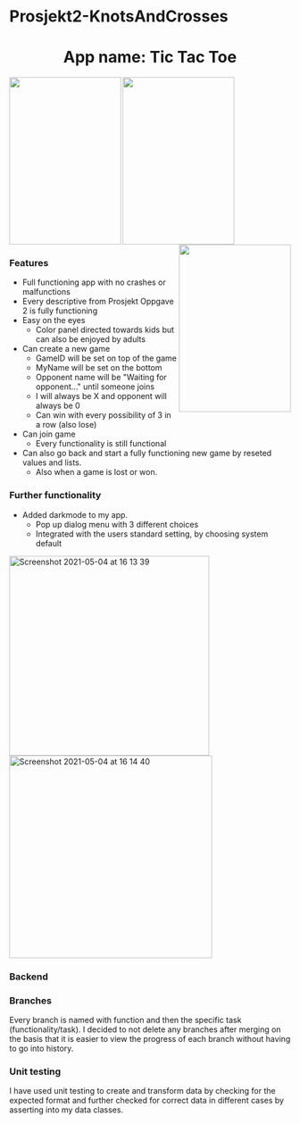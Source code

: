 # Prosjekt2-KnotsAndCrosses

<h1 align="Center">App name: Tic Tac Toe</h1>

<img align="left" width="200" height="300" src="https://user-images.githubusercontent.com/73124270/117058560-11410f80-ad1f-11eb-89a4-346aad8fb3b1.png">
<img align="center" width="200" height="300" src="https://user-images.githubusercontent.com/73124270/117058620-2ae25700-ad1f-11eb-974c-c2db989ccb4d.png">
<img align="right" width="200" height="300" src="https://user-images.githubusercontent.com/73124270/117058666-346bbf00-ad1f-11eb-8e89-e7a188d734d6.png">


<h3 align="Left">Features</h3>


* Full functioning app with no crashes or malfunctions
* Every descriptive from Prosjekt Oppgave 2 is fully functioning
* Easy on the eyes
  * Color panel directed towards kids but can also be enjoyed by adults
* Can create a new game 
  * GameID will be set on top of the game
  * MyName will be set on the bottom
  * Opponent name will be "Waiting for opponent..." until someone joins
  * I will always be X and opponent will always be 0
  * Can win with every possibility of 3 in a row (also lose)
* Can join game
  * Every functionality is still functional
* Can also go back and start a fully functioning new game by reseted values and lists.
  * Also when a game is lost or won.


<h3 align="Left">Further functionality</h3>

*  Added darkmode to my app.
   *  Pop up dialog menu with 3 different choices
   *  Integrated with the users standard setting, by choosing system default


<img width="358" alt="Screenshot 2021-05-04 at 16 13 39" src="https://user-images.githubusercontent.com/73124270/117058705-3d5c9080-ad1f-11eb-885e-10ce2c991e8e.png">

<img width="363" alt="Screenshot 2021-05-04 at 16 14 40" src="https://user-images.githubusercontent.com/73124270/117058723-42214480-ad1f-11eb-95a4-1977f0f65492.png">



<h3 align="Left">Backend</h3>

  
<h3 align="Left">Branches</h3>
Every branch is named with function and then the specific task (functionality/task). I decided to not delete any branches after merging on the basis that it is easier to view the progress of each branch without having to go into history. 


<h3 align="Left">Unit testing</h3>
I have used unit testing to create and transform data by checking for the expected format and further checked for correct data in different cases by asserting into my data classes. 


